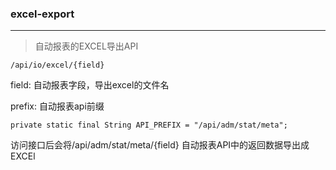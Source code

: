 ### excel-export
---
>自动报表的EXCEL导出API

`/api/io/excel/{field}`

field: 自动报表字段，导出excel的文件名

prefix: 自动报表api前缀

`private static final String API_PREFIX = "/api/adm/stat/meta";`

访问接口后会将/api/adm/stat/meta/{field} 自动报表API中的返回数据导出成EXCEl